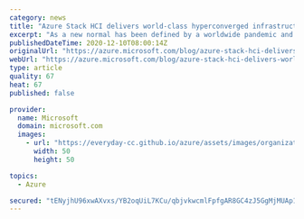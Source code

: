 ```yaml
---
category: news
title: "Azure Stack HCI delivers world-class hyperconverged infrastructure"
excerpt: "As a new normal has been defined by a worldwide pandemic and economic changes this year, businesses have sought new ways to optimize the delivery of their goods and services and better IT cost efficiency in an increasingly remote work environment."
publishedDateTime: 2020-12-10T08:00:14Z
originalUrl: "https://azure.microsoft.com/blog/azure-stack-hci-delivers-world-class-hyperconverged-infrastructure/"
webUrl: "https://azure.microsoft.com/blog/azure-stack-hci-delivers-world-class-hyperconverged-infrastructure/"
type: article
quality: 67
heat: 67
published: false

provider:
  name: Microsoft
  domain: microsoft.com
  images:
    - url: "https://everyday-cc.github.io/azure/assets/images/organizations/microsoft.com-50x50.jpg"
      width: 50
      height: 50

topics:
  - Azure

secured: "tENyjhU96xwAXvxs/YB2oqUiL7KCu/qbjvkwcmlFpfgAR8GC4zJ5GgMjMUAp1lREKGlZfyN8TuSKohbjnfmvPL7tWSqV/l874nR6x8vTByToAeghEhkwFqaMv/105JVLVBj/GxrWU3YsY1letvAm/T9O/lYC8X38MfjVobtv1l/ID6hBSle8IJccChtxRBILaqILfpOfNlO4MFwus03pFC7gk4NpSWSD27T9GgFp4pHINHRFQmxFmt2qZgUAFQcUkPznPOz0W+QwnwabRgU1oDf71SQERGhWyjbn7wNDIBROhjig+cRT8tLLc+ZjkaK2QFGc5NdwA+2MPUdcBGqhyrfZlbrQpaolVytxQWRgvgk=;QtT7vH0jjWLkxq8HHobopQ=="
---
```


